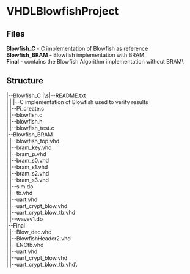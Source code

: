# VHDLBlowfishProject

Files
-------------
**Blowfish_C** - C implementation of Blowfish as reference\
**Blowfish_BRAM** - Blowfish implementation with BRAM\
**Final** - contains the Blowfish Algorithm implementation without BRAM\


Structure
------------
|--Blowfish_C
|\s|--README.txt\
|   |   |--C implementation of Blowfish used to verify results\
|   |--Pi_create.c\
|   |--blowfish.c\
|   |--blowfish.h\
|   |--blowfish_test.c\
|--Blowfish_BRAM\
|   |--blowfish_top.vhd\
|   |--bram_key.vhd\
|   |--bram_p.vhd\
|   |--bram_s0.vhd\
|   |--bram_s1.vhd\
|   |--bram_s2.vhd\
|   |--bram_s3.vhd\
|   |--sim.do\
|   |--tb.vhd\
|   |--uart.vhd\
|   |--uart_crypt_blow.vhd\
|   |--uart_crypt_blow_tb.vhd\
|   |--wavev1.do\
|--Final\
|   |--Blow_dec.vhd\
|   |--BlowfishHeader2.vhd\
|   |--ENCtb.vhd\
|   |--uart.vhd\
|   |--uart_crypt_blow.vhd\
|   |--uart_crypt_blow_tb.vhd\

